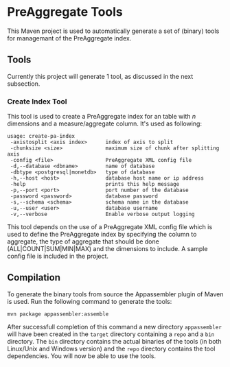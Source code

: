 # PreAggregate Tools

This Maven project is used to automatically generate a set of (binary) tools for managemant of the PreAggregate index.

## Tools
Currently this project will generate 1 tool, as discussed in the next subsection.

### Create Index Tool
This tool is used to create a PreAggregate index for an table with *n* dimensions and a measure/aggregate column. It's used as following:

```
usage: create-pa-index
 -axistosplit <axis index>      index of axis to split
 -chunksize <size>              maximum size of chunk after splitting axis
 -config <file>                 PreAggregate XML config file
 -d,--database <dbname>         name of database
 -dbtype <postgresql|monetdb>   type of database
 -h,--host <host>               database host name or ip address
 -help                          prints this help message
 -p,--port <port>               port number of the database
 -password <password>           database password
 -s,--schema <schema>           schema name in the database
 -u,--user <user>               database username
 -v,--verbose                   Enable verbose output logging
```

This tool depends on the use of a PreAggregate XML config file which is used to define the PreAggregate index by specifying the column to aggregate,
the type of aggregate that should be done (ALL|COUNT|SUM|MIN|MAX) and the dimensions to include. A sample config file is included in the project.

## Compilation
To generate the binary tools from source the Appassembler plugin of Maven is used. Run the following command to generate the tools:

`mvn package appassembler:assemble`

After successfull completion of this command a new directory `appassembler` will have been created in the `target` directory
containing a `repo` and a `bin` directory. The `bin` directory contains the actual binaries of the tools (in both Linux/Unix and Windows version)
and the `repo` directory contains the tool dependencies. You will now be able to use the tools.
